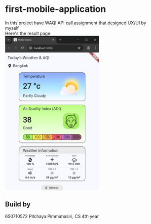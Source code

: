 # first-mobile-application
In this project have WAQI API call assignment that designed UX/UI by myself <br>
Here's the result page <br>
<img src="assets/images/aqi-assignment-650710572.png" height="500">

## Build by
650710572 Pitchaya Pimmahasiri, CS 4th year
